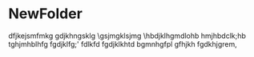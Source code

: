 # NewFolder
dfjkejsmfmkg
gdjkhngsklg
\gsjmgklsjmg
\hbdjklhgmdlohb
hmjhbdclk;hb
tghjmhblhfg
fgdjklfg;'
fdlkfd
fgdjklkhtd
bgmnhgfpl
gfhjkh
fgdkhjgrem,
